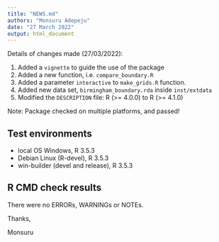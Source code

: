 ```yaml
---
title: "NEWS.md"
authors: "Monsuru Adepeju"
date: "27 March 2022"
output: html_document
---
```


Details of changes made (27/03/2022):

1. Added a `vignette` to guide the use of the package
2. Added a new function, i.e. `compare_boundary.R`
3. Added a parameter `interactive` to `make_grids.R` function. 
4. Added new data set,  `birmingham_boundary.rda` inside `inst/extdata`
5. Modified the `DESCRIPTION` file: R (>= 4.0.0) to R (>= 4.1.0) 

Note: Package checked on multiple platforms, and passed! 
## Test environments
* local OS Windows, R 3.5.3
* Debian Linux (R-devel), R 3.5.3
* win-builder (devel and release), R 3.5.3 

## R CMD check results
There were no ERRORs, WARNINGs or NOTEs. 

Thanks,

Monsuru



